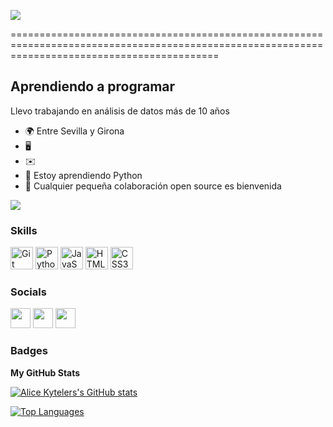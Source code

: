 ![](https://cdn.dribbble.com/users/1144208/screenshots/2655434/week6---git-scared.gif) 
<p Mi nombre es Alice /></p>
================================================================================================================================================

Aprendiendo a programar
------------------------

Llevo trabajando en análisis de datos más de 10 años

* 🌍  Entre Sevilla y Girona
* 🖥️  
* ✉️  
* 🧠  Estoy aprendiendo Python
* 🤝  Cualquier pequeña colaboración open source es bienvenida

<a href="https://www.twitch.tv/alicekytelers" target="_blank" rel="noreferrer"><img
src="https://img.shields.io/twitch/status/alicekytelers?logo=twitchsx&style=for-the-badge&color=0891b2&labelColor=1c1917&label=TWITCH+STATUS" /></a>

### Skills


<p align="left">
<a href="https://git-scm.com/" target="_blank" rel="noreferrer"><img src="https://raw.githubusercontent.com/danielcranney/readme-generator/main/public/icons/skills/git-colored.svg" width="36" height="36" alt="Git" /></a>
<a href="https://www.python.org/" target="_blank" rel="noreferrer"><img src="https://raw.githubusercontent.com/danielcranney/readme-generator/main/public/icons/skills/python-colored.svg" width="36" height="36" alt="Python" /></a>
<a href="https://developer.mozilla.org/en-US/docs/Web/JavaScript" target="_blank" rel="noreferrer"><img src="https://raw.githubusercontent.com/danielcranney/readme-generator/main/public/icons/skills/javascript-colored.svg" width="36" height="36" alt="JavaScript" /></a>
<a href="https://developer.mozilla.org/en-US/docs/Glossary/HTML5" target="_blank" rel="noreferrer"><img src="https://raw.githubusercontent.com/danielcranney/readme-generator/main/public/icons/skills/html5-colored.svg" width="36" height="36" alt="HTML5" /></a>
<a href="https://www.w3.org/TR/CSS/#css" target="_blank" rel="noreferrer"><img src="https://raw.githubusercontent.com/danielcranney/readme-generator/main/public/icons/skills/css3-colored.svg" width="36" height="36" alt="CSS3" /></a>


### Socials

<p align="left"> <a href="https://discord.com/users/alicekytelers" target="_blank" rel="noreferrer"><img src="https://raw.githubusercontent.com/danielcranney/readme-generator/main/public/icons/socials/discord.svg" width="32" height="32" /></a> <a href="https://www.github.com/AliceKyte" target="_blank" rel="noreferrer"><img src="https://raw.githubusercontent.com/danielcranney/readme-generator/main/public/icons/socials/github.svg" width="32" height="32" /></a> <a href="https://www.twitch.tv/alicekytelers" target="_blank" rel="noreferrer"><img src="https://raw.githubusercontent.com/danielcranney/readme-generator/main/public/icons/socials/twitch.svg" width="32" height="32" /></a></p>

### Badges

<b>My GitHub Stats</b>

<a href="http://www.github.com/AliceKyte"><img src="https://github-readme-stats.vercel.app/api?username=AliceKyte&theme=radical" alt="Alice Kytelers's GitHub stats" /></a>

<a href="https://github.com/AliceKyte" align="left"><img src="https://github-readme-stats.vercel.app/api/top-langs/?username=AliceKyte&theme=radical&locale=es&custom_title=Used%20%Languages" alt="Top Languages" /></a>

